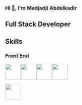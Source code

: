 ### Hi 👋, l'm Medjadji Abdelkadir
## Full Stack Developer
## Skills
### Front End
<img src="https://www.vectorlogo.zone/logos/w3_html5/w3_html5-icon.svg" width="50px" height="50px"><img src="https://www.vectorlogo.zone/logos/w3_css/w3_css-icon.svg"  width="50px" height="50px"><img src="https://www.vectorlogo.zone/logos/tailwindcss/tailwindcss-icon.svg"  width="50px" height="50px"><img src="https://www.vectorlogo.zone/logos/getbootstrap/getbootstrap-icon.svg"  width="50px" height="50px">



<img src=""  width="50px" height="50px">

<!--
**MedjadjiAbdelkadir/MedjadjiAbdelkadir** is a ✨ _special_ ✨ repository because its `README.md` (this file) appears on your GitHub profile.

## My Content :

Here are some ideas to get you started:

- 🔭 I’m currently working on ...
- 🌱 I’m currently learning ...
- 👯 I’m looking to collaborate on ...
- 🤔 I’m looking for help with ...
- 💬 Ask me about ...
- 📫 How to reach me: ...
- 😄 Pronouns: ...
- ⚡ Fun fact: ...
-->
